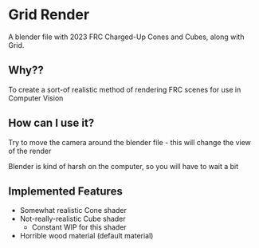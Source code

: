 # Grid Render

A blender file with 2023 FRC Charged-Up Cones and Cubes, along with Grid.

## Why??

To create a sort-of realistic method of rendering FRC scenes for use in Computer Vision

## How can I use it?

Try to move the camera around the blender file - this will change the view of the render

Blender is kind of harsh on the computer, so you will have to wait a bit

## Implemented Features

- Somewhat realistic Cone shader
- Not-really-realistic Cube shader
  - Constant WIP for this shader
- Horrible wood material (default material)
